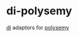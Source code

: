 # di-polysemy

[di](https://hackage.haskell.org/package/di) adaptors for [polysemy](https://hackage.haskell.org/package/polysemy)

